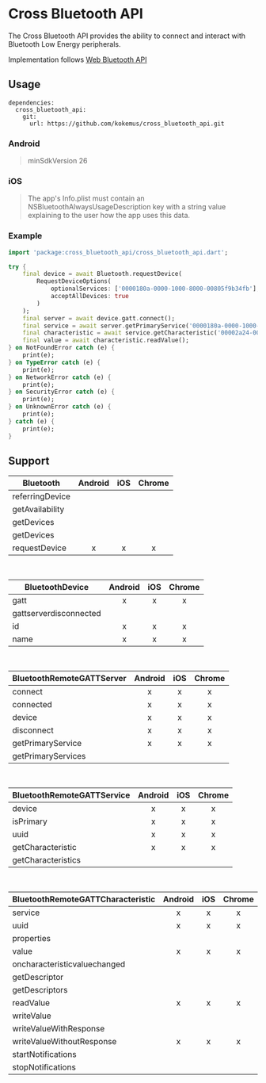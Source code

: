 # Cross Bluetooth API

The Cross Bluetooth API provides the ability to connect and interact with Bluetooth Low Energy peripherals.

Implementation follows [Web Bluetooth API](https://developer.mozilla.org/en-US/docs/Web/API/Web_Bluetooth_API)

## Usage

```
dependencies:
  cross_bluetooth_api:
    git:
      url: https://github.com/kokemus/cross_bluetooth_api.git

```
### Android

> minSdkVersion 26

### iOS

> The app's Info.plist must contain an NSBluetoothAlwaysUsageDescription key with a string value explaining to the user how the app uses this data.

### Example

``` dart
import 'package:cross_bluetooth_api/cross_bluetooth_api.dart';

try {
    final device = await Bluetooth.requestDevice(
        RequestDeviceOptions(
            optionalServices: ['0000180a-0000-1000-8000-00805f9b34fb'],
            acceptAllDevices: true
        )
    );
    final server = await device.gatt.connect();
    final service = await server.getPrimaryService('0000180a-0000-1000-8000-00805f9b34fb');
    final characteristic = await service.getCharacteristic('00002a24-0000-1000-8000-00805f9b34fb');
    final value = await characteristic.readValue();
} on NotFoundError catch (e) {
    print(e);
} on TypeError catch (e) {
    print(e);
} on NetworkError catch (e) {
    print(e);
} on SecurityError catch (e) {
    print(e);
} on UnknownError catch (e) {
    print(e);
} catch (e) {
    print(e);
}
```

## Support

| Bluetooth  |  Android | iOS  | Chrome |
|---|:---:|:---:|:---:|
| referringDevice |   |   |   |
| getAvailability |   |   |   |
| getDevices |   |   |   |
| getDevices |   |   |   |
| requestDevice | x | x | x |

</br>

| BluetoothDevice  |  Android | iOS  | Chrome |
|---|:---:|:---:|:---:|
| gatt | x | x | x |
| gattserverdisconnected |   |   |   |
| id | x | x | x |
| name | x | x | x |

</br>

| BluetoothRemoteGATTServer  |  Android | iOS  | Chrome |
|---|:---:|:---:|:---:|
| connect | x | x | x |
| connected | x | x | x |
| device | x | x | x |
| disconnect | x | x | x |
| getPrimaryService | x | x | x |
| getPrimaryServices |   |   |   |

</br>

| BluetoothRemoteGATTService  |  Android | iOS  | Chrome |
|---|:---:|:---:|:---:|
| device | x | x | x |
| isPrimary | x | x | x |
| uuid | x | x | x |
| getCharacteristic | x | x | x |
| getCharacteristics |   |   |   |

</br>

| BluetoothRemoteGATTCharacteristic  |  Android | iOS  | Chrome |
|---|:---:|:---:|:---:|
| service | x | x | x |
| uuid | x | x | x |
| properties |  |   |  |
| value | x | x | x |
| oncharacteristicvaluechanged |  |   |  |
| getDescriptor |   |   |   |
| getDescriptors |   |   |   |
| readValue | x | x | x |
| writeValue |  |   |  |
| writeValueWithResponse |  |   |  |
| writeValueWithoutResponse | x | x | x |
| startNotifications |   |   |   |
| stopNotifications |   |   |   |